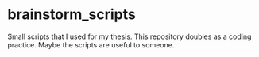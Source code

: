 # brainstorm_scripts
Small scripts that I used for my thesis. This repository doubles as a coding practice. Maybe the scripts are useful to someone.
